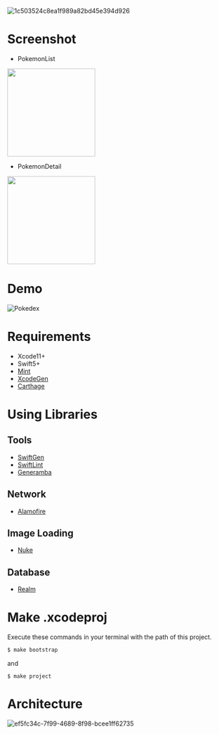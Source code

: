 ![1c503524c8ea1f989a82bd45e394d926](https://user-images.githubusercontent.com/20692907/78142386-d6a7dc00-7467-11ea-81ca-c21b6b77d823.png)

# Screenshot

- PokemonList

<img src="https://user-images.githubusercontent.com/20692907/78137370-27b3d200-7460-11ea-832f-f097eb7c7fe0.png" width="200">

- PokemonDetail

<img src="https://user-images.githubusercontent.com/20692907/78137373-297d9580-7460-11ea-9188-f7eec6f5749a.png" width="200">

# Demo
![Pokedex](https://user-images.githubusercontent.com/20692907/78138424-d573b080-7461-11ea-9e05-f980bd681821.gif)

# Requirements
- Xcode11+
- Swift5+
- [Mint](https://github.com/yonaskolb/Mint)
- [XcodeGen](https://github.com/yonaskolb/XcodeGen)
- [Carthage](https://github.com/Carthage/Carthage)

# Using Libraries

## Tools
- [SwiftGen](https://github.com/SwiftGen/SwiftGen)
- [SwiftLint](https://github.com/realm/SwiftLint)
- [Generamba](https://github.com/strongself/Generamba)

## Network
- [Alamofire](https://github.com/Alamofire/Alamofire)

## Image Loading
- [Nuke](https://github.com/kean/Nuke)

## Database
- [Realm](https://github.com/realm/realm-cocoa)

# Make .xcodeproj
Execute these commands in your terminal with the path of this project.

```ruby
$ make bootstrap
```

and

```
$ make project
```

# Architecture
![ef5fc34c-7f99-4689-8f98-bcee1ff62735](https://user-images.githubusercontent.com/20692907/78416844-2274a400-7667-11ea-9e41-7e6d27c21356.png)
